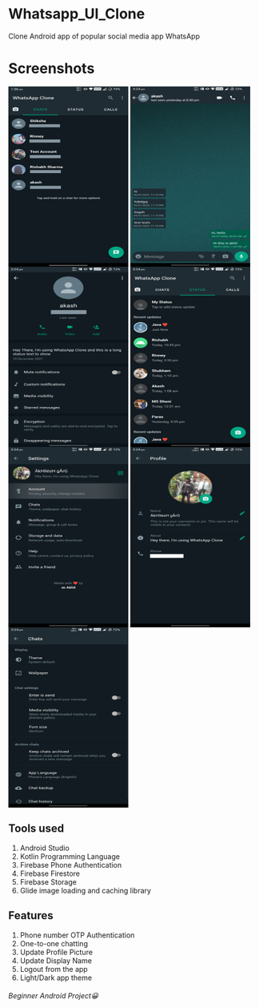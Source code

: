 # Whatsapp_UI_Clone
Clone Android app of popular social media app WhatsApp  
  
# Screenshots  
<p float="center">
  <img align="center" width="240px" height="360px" src="https://github.com/akgarg0472/Whatsapp_UI_Clone/blob/master/Screenshots/whatsapp_1.png" />
  <img align="center" width="240px" height="360px" src="https://github.com/akgarg0472/Whatsapp_UI_Clone/blob/master/Screenshots/whatsapp_2.png" />
  <img align="center" width="240px" height="360px" src="https://github.com/akgarg0472/Whatsapp_UI_Clone/blob/master/Screenshots/whatsapp_3.png" />
  <img align="center" width="240px" height="360px" src="https://github.com/akgarg0472/Whatsapp_UI_Clone/blob/master/Screenshots/whatsapp_4.png" />
  <img align="center" width="240px" height="360px" src="https://github.com/akgarg0472/Whatsapp_UI_Clone/blob/master/Screenshots/whatsapp_5.png" />
  <img align="center" width="240px" height="360px" src="https://github.com/akgarg0472/Whatsapp_UI_Clone/blob/master/Screenshots/whatsapp_6.png" />
  <img align="center" width="240px" height="360px" src="https://github.com/akgarg0472/Whatsapp_UI_Clone/blob/master/Screenshots/whatsapp_7.png" />
</p>    

## Tools used
1. Android Studio
2. Kotlin Programming Language
3. Firebase Phone Authentication
4. Firebase Firestore
5. Firebase Storage
6. Glide image loading and caching library

## Features
1. Phone number OTP Authentication
2. One-to-one chatting
3. Update Profile Picture
4. Update Display Name
5. Logout from the app
6. Light/Dark app theme


###### Beginner Android Project😀

